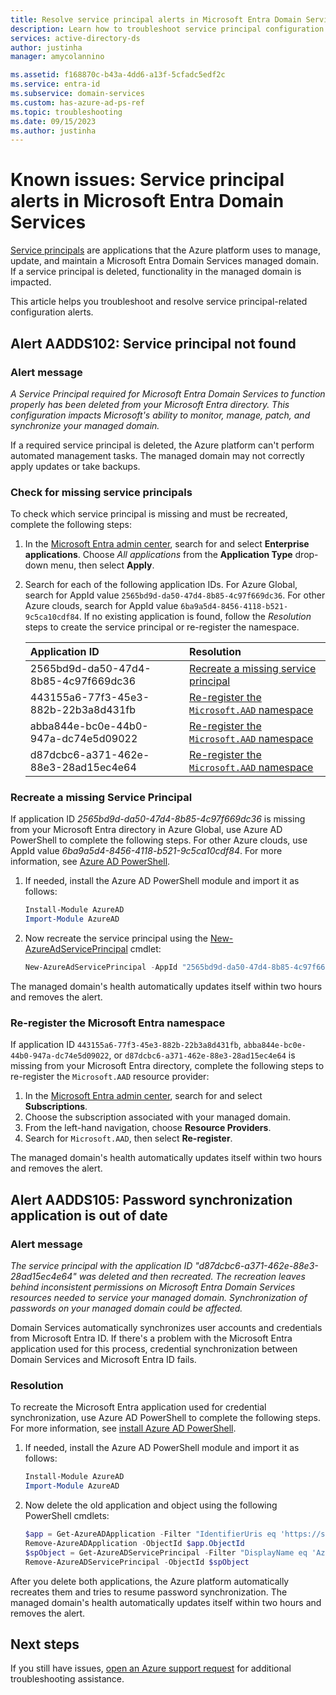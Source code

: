 ```yaml
---
title: Resolve service principal alerts in Microsoft Entra Domain Services | Microsoft Docs
description: Learn how to troubleshoot service principal configuration alerts for Microsoft Entra Domain Services
services: active-directory-ds
author: justinha
manager: amycolannino

ms.assetid: f168870c-b43a-4dd6-a13f-5cfadc5edf2c
ms.service: entra-id
ms.subservice: domain-services
ms.custom: has-azure-ad-ps-ref
ms.topic: troubleshooting
ms.date: 09/15/2023
ms.author: justinha
---
```

# Known issues: Service principal alerts in Microsoft Entra Domain Services

[Service principals](/azure/active-directory/develop/app-objects-and-service-principals) are applications that the Azure platform uses to manage, update, and maintain a Microsoft Entra Domain Services managed domain. If a service principal is deleted, functionality in the managed domain is impacted.

This article helps you troubleshoot and resolve service principal-related configuration alerts.

## Alert AADDS102: Service principal not found

### Alert message

*A Service Principal required for Microsoft Entra Domain Services to function properly has been deleted from your Microsoft Entra directory. This configuration impacts Microsoft's ability to monitor, manage, patch, and synchronize your managed domain.*

If a required service principal is deleted, the Azure platform can't perform automated management tasks. The managed domain may not correctly apply updates or take backups.

### Check for missing service principals

To check which service principal is missing and must be recreated, complete the following steps:

1. In the [Microsoft Entra admin center](https://entra.microsoft.com), search for and select **Enterprise applications**. Choose *All applications* from the **Application Type** drop-down menu, then select **Apply**.
1. Search for each of the following application IDs. For Azure Global, search for AppId value `2565bd9d-da50-47d4-8b85-4c97f669dc36`. For other Azure clouds, search for AppId value `6ba9a5d4-8456-4118-b521-9c5ca10cdf84`. If no existing application is found, follow the *Resolution* steps to create the service principal or re-register the namespace.

    | Application ID | Resolution |
    | :--- | :--- |
    | 2565bd9d-da50-47d4-8b85-4c97f669dc36 | [Recreate a missing service principal](#recreate-a-missing-service-principal) |
    | 443155a6-77f3-45e3-882b-22b3a8d431fb | [Re-register the `Microsoft.AAD` namespace](#re-register-the-microsoft-aad-namespace) |
    | abba844e-bc0e-44b0-947a-dc74e5d09022 | [Re-register the `Microsoft.AAD` namespace](#re-register-the-microsoft-aad-namespace) |
    | d87dcbc6-a371-462e-88e3-28ad15ec4e64 | [Re-register the `Microsoft.AAD` namespace](#re-register-the-microsoft-aad-namespace) |

### Recreate a missing Service Principal

If application ID *2565bd9d-da50-47d4-8b85-4c97f669dc36* is missing from your Microsoft Entra directory in Azure Global, use Azure AD PowerShell to complete the following steps. For other Azure clouds, use AppId value *6ba9a5d4-8456-4118-b521-9c5ca10cdf84*. For more information, see [Azure AD PowerShell](/powershell/azure/active-directory/install-adv2).

1. If needed, install the Azure AD PowerShell module and import it as follows:

    ```powershell
    Install-Module AzureAD
    Import-Module AzureAD
    ```

1. Now recreate the service principal using the [New-AzureAdServicePrincipal][New-AzureAdServicePrincipal] cmdlet:

    ```powershell
    New-AzureAdServicePrincipal -AppId "2565bd9d-da50-47d4-8b85-4c97f669dc36"
    ```

The managed domain's health automatically updates itself within two hours and removes the alert.

<a name='re-register-the-microsoft-aad-namespace'></a>

### Re-register the Microsoft Entra namespace

If application ID `443155a6-77f3-45e3-882b-22b3a8d431fb`, `abba844e-bc0e-44b0-947a-dc74e5d09022`, or `d87dcbc6-a371-462e-88e3-28ad15ec4e64` is missing from your Microsoft Entra directory, complete the following steps to re-register the `Microsoft.AAD` resource provider:

1. In the [Microsoft Entra admin center](https://entra.microsoft.com), search for and select **Subscriptions**.
1. Choose the subscription associated with your managed domain.
1. From the left-hand navigation, choose **Resource Providers**.
1. Search for `Microsoft.AAD`, then select **Re-register**.

The managed domain's health automatically updates itself within two hours and removes the alert.

## Alert AADDS105: Password synchronization application is out of date

### Alert message

*The service principal with the application ID "d87dcbc6-a371-462e-88e3-28ad15ec4e64" was deleted and then recreated. The recreation leaves behind inconsistent permissions on Microsoft Entra Domain Services resources needed to service your managed domain. Synchronization of passwords on your managed domain could be affected.*

Domain Services automatically synchronizes user accounts and credentials from Microsoft Entra ID. If there's a problem with the Microsoft Entra application used for this process, credential synchronization between Domain Services and Microsoft Entra ID fails.

### Resolution

To recreate the Microsoft Entra application used for credential synchronization, use Azure AD PowerShell to complete the following steps. For more information, see [install Azure AD PowerShell](/powershell/azure/active-directory/install-adv2).

1. If needed, install the Azure AD PowerShell module and import it as follows:

    ```powershell
    Install-Module AzureAD
    Import-Module AzureAD
    ```

2. Now delete the old application and object using the following PowerShell cmdlets:

    ```powershell
    $app = Get-AzureADApplication -Filter "IdentifierUris eq 'https://sync.aaddc.activedirectory.windowsazure.com'"
    Remove-AzureADApplication -ObjectId $app.ObjectId
    $spObject = Get-AzureADServicePrincipal -Filter "DisplayName eq 'Azure AD Domain Services Sync'"
    Remove-AzureADServicePrincipal -ObjectId $spObject
    ```

After you delete both applications, the Azure platform automatically recreates them and tries to resume password synchronization. The managed domain's health automatically updates itself within two hours and removes the alert.

## Next steps

If you still have issues, [open an Azure support request][azure-support] for additional troubleshooting assistance.

<!-- INTERNAL LINKS -->
[azure-support]: /azure/active-directory/fundamentals/how-to-get-support

<!-- EXTERNAL LINKS -->
[New-AzureAdServicePrincipal]: /powershell/module/azuread/new-azureadserviceprincipal
